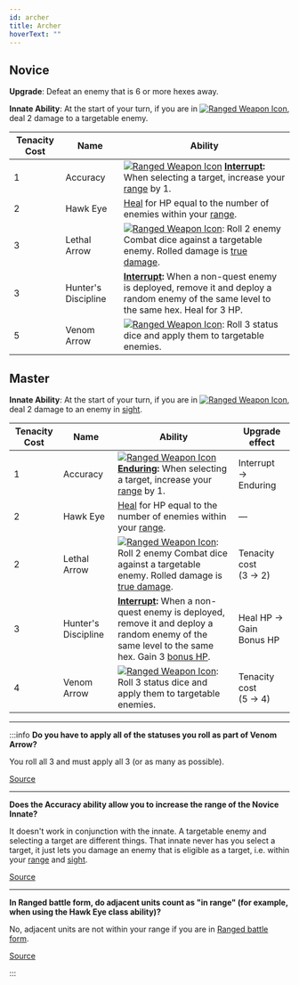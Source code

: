 ```yaml
---
id: archer
title: Archer
hoverText: ""
---
```


## Novice

**Upgrade**: Defeat an enemy that is 6 or more hexes away.

**Innate Ability**: At the start of your turn, if you are in [<img src="/icons/ranged-weapon.svg" alt="Ranged Weapon Icon" className="icon-svg" />](/docs/battles/battle-forms/ranged-weapon), deal 2 damage to a targetable enemy.

| Tenacity Cost | Name                | Ability                                                                                                                                                                                                                                                |
| ------------- | ------------------- | ------------------------------------------------------------------------------------------------------------------------------------------------------------------------------------------------------------------------------------------------------ |
| 1             | Accuracy            | [<img src="/icons/ranged-weapon.svg" alt="Ranged Weapon Icon" className="icon-svg" />](/docs/battles/battle-forms/ranged-weapon) **[Interrupt](/docs/glossary/interrupt):** When selecting a target, increase your [range](/docs/glossary/range) by 1. |
| 2             | Hawk Eye            | [Heal](/docs/glossary/healing) for HP equal to the number of enemies within your [range](/docs/glossary/range).                                                                                                                                        |
| 3             | Lethal Arrow        | [<img src="/icons/ranged-weapon.svg" alt="Ranged Weapon Icon" className="icon-svg" />](/docs/battles/battle-forms/ranged-weapon): Roll 2 enemy Combat dice against a targetable enemy. Rolled damage is [true damage](/docs/glossary/true-damage).     |
| 3             | Hunter's Discipline | **[Interrupt](/docs/glossary/interrupt):** When a non-quest enemy is deployed, remove it and deploy a random enemy of the same level to the same hex. Heal for 3 HP.                                                                                   |
| 5             | Venom Arrow         | [<img src="/icons/ranged-weapon.svg" alt="Ranged Weapon Icon" className="icon-svg" />](/docs/battles/battle-forms/ranged-weapon): Roll 3 status dice and apply them to targetable enemies.                                                             |

## Master

**Innate Ability**: At the start of your turn, if you are in [<img src="/icons/ranged-weapon.svg" alt="Ranged Weapon Icon" className="icon-svg" />](/docs/battles/battle-forms/ranged-weapon), deal 2 damage to an enemy in [sight](/docs/glossary/sight).

| Tenacity Cost | Name                | Ability                                                                                                                                                                                                                                              | Upgrade effect            |
| ------------- | ------------------- | ---------------------------------------------------------------------------------------------------------------------------------------------------------------------------------------------------------------------------------------------------- | ------------------------- |
| 1             | Accuracy            | [<img src="/icons/ranged-weapon.svg" alt="Ranged Weapon Icon" className="icon-svg" />](/docs/battles/battle-forms/ranged-weapon) **[Enduring](/docs/glossary/enduring):** When selecting a target, increase your [range](/docs/glossary/range) by 1. | Interrupt → Enduring      |
| 2             | Hawk Eye            | [Heal](/docs/glossary/healing) for HP equal to the number of enemies within your [range](/docs/glossary/range).                                                                                                                                      | —                         |
| 2             | Lethal Arrow        | [<img src="/icons/ranged-weapon.svg" alt="Ranged Weapon Icon" className="icon-svg" />](/docs/battles/battle-forms/ranged-weapon): Roll 2 enemy Combat dice against a targetable enemy. Rolled damage is [true damage](/docs/glossary/true-damage).   | Tenacity cost<br/>(3 → 2) |
| 3             | Hunter's Discipline | **[Interrupt](/docs/glossary/interrupt):** When a non-quest enemy is deployed, remove it and deploy a random enemy of the same level to the same hex. Gain 3 [bonus HP](/docs/glossary/bonus-hp).                                                    | Heal HP → Gain Bonus HP   |
| 4             | Venom Arrow         | [<img src="/icons/ranged-weapon.svg" alt="Ranged Weapon Icon" className="icon-svg" />](/docs/battles/battle-forms/ranged-weapon): Roll 3 status dice and apply them to targetable enemies.                                                           | Tenacity cost<br/>(5 → 4) |

---

:::info
**Do you have to apply all of the statuses you roll as part of Venom Arrow?**

You roll all 3 and must apply all 3 (or as many as possible).

<a href="https://discord.com/channels/273472391403798528/1361396124782694450/1361763413876801617" target="_blank">Source</a>

---

**Does the Accuracy ability allow you to increase the range of the Novice Innate?**

It doesn't work in conjunction with the innate. A targetable enemy and selecting a target are different things. That innate never has you select a target, it just lets you damage an enemy that is eligible as a target, i.e. within your [range](/docs/glossary/range) and [sight](/docs/glossary/sight).

<a href="https://discord.com/channels/273472391403798528/1361396124782694450/1386817756862611581" target="_blank">Source</a>

---

**In Ranged battle form, do adjacent units count as "in range" (for example, when using the Hawk Eye class ability)?**

No, adjacent units are not within your range if you are in [Ranged battle form](/docs/battles/battle-forms/ranged-weapon).

<a href="https://discord.com/channels/273472391403798528/1361396124782694450/1387182043573649440" target="_blank">Source</a>

:::
